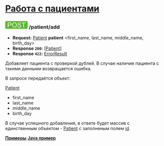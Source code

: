 [Работа с пациентами](../index.md)
==================================

### ![POST](../../../img/post.png) /patient/add
* **Request:** [Patient](../../../types/types.md#Patient) **patient** <first_name, last_name, middle_name, birth_day>
* **Response ```200```:** [[Patient](../../../types/types.md#Patient)]
* **Response ```422```:** [ErrorResult](../../../types/types.md#errorresult)

Добавляет пациента с проверкой дублей. В случае наличия пациента с такими данными возвращается ошибка.

В запросе передаётся объект:

[Patient](../../../types/types.md#Patient)
* first_name
* last_name
* middle_name
* birth_day
 
В случае успешного добавления, в ответе будет массив с единственным объектом - [Patient](../../../types/types.md#Patient) 
с заполненым полем [id](../../../types/types.md#Patient).

**[Примеры](examples/add.md)**
**[Java пример](examples/addJava.md)**
